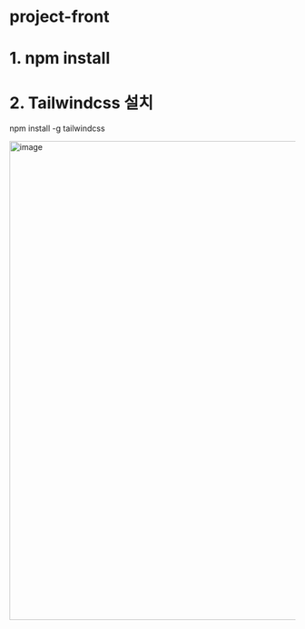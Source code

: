 # project-front

# 1. npm install 

# 2. Tailwindcss 설치
npm install -g tailwindcss

<img width="1069" height="843" alt="image" src="https://github.com/user-attachments/assets/7ad909e4-64f4-45ee-9e2a-c812cabbe4bd" />

